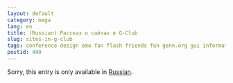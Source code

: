 ```yaml
---
layout: default
category: mega
lang: en
title: (Russian) Рассказ о сайтах в G-Club
slug: sites-in-g-club
tags: conference design emo fan flash friends fun genn.org gui information laboratory 8 
postid: 499
---
```

<p>Sorry, this entry is only available in <a href="/mega/export/getposts.php">Russian</a>.</p>
